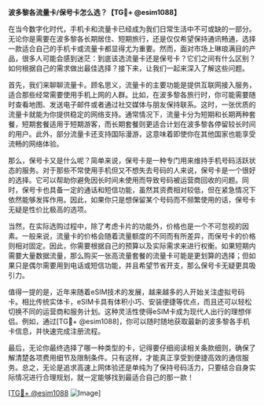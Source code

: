 **波多黎各流量卡/保号卡怎么选？【TG💪+ @esim1088】**

在当今数字化时代，手机卡和流量卡已经成为我们日常生活中不可或缺的一部分。无论你是需要在波多黎各长期居住、短期旅行，还是仅仅希望保持通讯畅通，选择一款适合自己的手机卡或流量卡都显得尤为重要。然而，面对市场上琳琅满目的产品，很多人可能会感到迷茫：到底该选流量卡还是保号卡？它们之间有什么区别？如何根据自己的需求做出最佳选择？接下来，让我们一起来深入了解这些问题。

首先，我们来聊聊流量卡。顾名思义，流量卡的主要功能是提供互联网接入服务，适合那些经常需要使用手机上网的人群。比如，在波多黎各旅行时，你可能需要随时查看地图、发送电子邮件或者通过社交媒体与朋友保持联系。这时，一张优质的流量卡就能为你提供稳定的网络支持。通常情况下，流量卡分为短期和长期两种套餐，短期套餐适用于短期游客，而长期套餐则更适合计划在波多黎各停留较长时间的用户。此外，部分流量卡还支持国际漫游，这意味着即使你在其他国家也能享受流畅的网络体验。

那么，保号卡又是什么呢？简单来说，保号卡是一种专门用来维持手机号码活跃状态的服务。对于那些不常使用手机但又不想失去号码的人来说，保号卡是一个很好的选择。它可以帮助你避免因长时间未使用而导致号码被运营商回收的问题。同时，保号卡也具备一定的通话和短信功能，虽然其资费相对较低，但在紧急情况下依然能够发挥作用。因此，如果你只是想保留某个号码而不频繁使用的话，保号卡无疑是性价比极高的选项。

当然，在实际选购过程中，除了考虑卡片的功能外，价格也是一个不可忽视的因素。一般来说，流量卡的价格会随着流量额度的不同而有所差异，而保号卡的价格则相对固定。因此，你需要根据自己的预算以及实际需求来进行权衡。如果短期内需要大量数据流量，那么购买一张高流量套餐的流量卡可能是更划算的选择；但如果只是偶尔需要用到电话或短信功能，并且希望节省开支，那么保号卡无疑更具吸引力。

值得一提的是，近年来随着eSIM技术的发展，越来越多的人开始关注虚拟号码卡。相比传统实体卡，eSIM卡具有体积小巧、安装便捷等优点，而且还可以轻松切换不同的运营商和服务计划。这种灵活性使得eSIM卡成为现代人出行的理想伴侣。例如，通过[TG💪+ @esim1088]，你可以随时随地获取最新的波多黎各手机卡信息，并快速完成注册流程。

最后，无论你最终选择了哪一种类型的卡，记得要仔细阅读相关条款细则，确保了解清楚各项费用细节及限制条件。只有这样，才能真正享受到便捷高效的通信服务。总之，无论是追求高速上网体验还是单纯为了保持号码活力，只要结合自身实际情况进行合理规划，就一定能够找到最适合自己的那一款！

[[TG💪+ @esim1088](https://t.me/s/esim1088) ![Image](https://i.postimg.cc/4NQfJmqS/Snipaste-2025-05-13-00-14-12.png)]